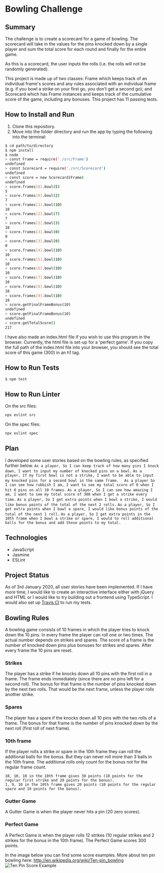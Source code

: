 # Bowling Challenge
## Summary
The challenge is to create a scorecard for a game of bowling. The scorecard will take in the values for the pins knocked down by a single player and sum the total score for each round and finally for the entire game.

As this is a scorecard, the user inputs the rolls (i.e. the rolls will not be randomly generated).

This project is made up of two classes: Frame which keeps track of an individual frame's scores and any rules associated with an individual frame (e.g. if you bowl a strike on your first go, you don't get a second go); and Scorecard which has Frame instances and keeps track of the cumulative score of the game, including any bonuses. This project has 11 passing tests.

## How to Install and Run
1. Clone this repository.
2. Move into the folder directory and run the app by typing the following into the terminal:
``` bash
$ cd path/to/directory
$ npm install
$ node
> const Frame = require('./src/Frame')
undefined
> const Scorecard = require('./src/Scorecard')
undefined
> const score = new Scorecard(Frame)
undefined
> score.frames[0].bowl(5)
5
> score.frames[0].bowl(2)
7
> score.frames[1].bowl(10)
10
> score.frames[2].bowl(7)
7
> score.frames[2].bowl(3)
10
> score.frames[3].bowl(0)
0
> score.frames[3].bowl(0)
0
> score.frames[4].bowl(10)
10
> score.frames[5].bowl(10)
10
> score.frames[6].bowl(10)
10
> score.frames[7].bowl(10)
10
> score.frames[8].bowl(10)
10
> score.frames[9].bowl(10)
10
> score.getFinalFrameBonus(10)
undefined
> score.getFinalFrameBonus(10)
undefined
> score.getTotalScore()
217
```
I have also made an index.html file if you wish to use this program in the browser. Currently, the html file is set-up for a 'perfect game'. If you copy the full path of the index.html file into your browser, you should see the total score of this game (300) in an h1 tag.

## How to Run Tests
```bash
$ npm test
```

## How to Run Linter
On the src files:
```bash
npx eslint src
```
On the spec files:
```bash
npx eslint spec
```

## Plan
I developed some user stories based on the bowling rules, as specified further below.
``
As a player,
So I can keep track of how many pins I knock down,
I want to input my number of knocked pins on a bowl.
``
``
As a player,
If my first bowl is not a strike,
I want to be able to input my knocked pins for a second bowl in the same frame.  
``
``
As a player
So I can see how rubbish I am,
I want to see my total score of 0 when I hit 0 pins on all 10 frames.
``
``
As a player,
So I can see how amazing I am,
I want to see my total score of 300 when I get a strike every time.
``
``
As a player,
So I get extra points when I bowl a strike,
I would like bonus points of the total of the next 2 rolls.
``
``
As a player,
So I get extra points when I bowl a spare,
I would like bonus points of the total of the next 1 roll.
``
``
As a player,
So I get extra points in the 10th frame when I bowl a strike or spare,
I would to roll additional balls for the bonus and add those points to my total.
``
## Technologies
- JavaScript 
- Jasmine 
- ESLint

## Project Status
As of 3rd January 2020, all user stories have been implemented. If I have more time, I would like to create an interactive interface either with jQuery and HTML or I would like to try building out a frontend using TypeScript. I would also set up [Travis CI](https://travis-ci.org) to run my tests.

## Bowling Rules
A bowling game consists of 10 frames in which the player tries to knock down the 10 pins. In every frame the player can roll one or two times. The actual number depends on strikes and spares. The score of a frame is the number of knocked down pins plus bonuses for strikes and spares. After every frame the 10 pins are reset.

### Strikes
The player has a strike if he knocks down all 10 pins with the first roll in a frame. The frame ends immediately (since there are no pins left for a second roll). The bonus for that frame is the number of pins knocked down by the next two rolls. That would be the next frame, unless the player rolls another strike.

### Spares
The player has a spare if the knocks down all 10 pins with the two rolls of a frame. The bonus for that frame is the number of pins knocked down by the next roll (first roll of next frame).

### 10th frame
If the player rolls a strike or spare in the 10th frame they can roll the additional balls for the bonus. But they can never roll more than 3 balls in the 10th frame. The additional rolls only count for the bonus not for the regular frame count.

    10, 10, 10 in the 10th frame gives 30 points (10 points for the regular first strike and 20 points for the bonus).
    1, 9, 10 in the 10th frame gives 20 points (10 points for the regular spare and 10 points for the bonus).

### Gutter Game
A Gutter Game is when the player never hits a pin (20 zero scores).

### Perfect Game
A Perfect Game is when the player rolls 12 strikes (10 regular strikes and 2 strikes for the bonus in the 10th frame). The Perfect Game scores 300 points.

In the image below you can find some score examples.
More about ten pin bowling here: http://en.wikipedia.org/wiki/Ten-pin_bowling
![Ten Pin Score Example](images/example_ten_pin_scoring.png)
